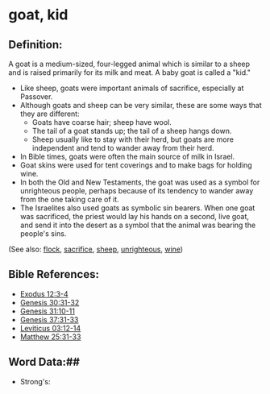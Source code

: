 # goat, kid #

## Definition: ##

A goat is a medium-sized, four-legged animal which is similar to a sheep and is raised primarily for its milk and meat. A baby goat is called a "kid."

* Like sheep, goats were important animals of sacrifice, especially at Passover.
* Although goats and sheep can be very similar, these are some ways that they are different:
   * Goats have coarse hair; sheep have wool.
   * The tail of a goat stands up; the tail of a sheep hangs down.
   * Sheep usually like to stay with their herd, but goats are more independent and tend to wander away from their herd.
* In Bible times, goats were often the main source of milk in Israel.
* Goat skins were used for tent coverings and to make bags for holding wine.
* In both the Old and New Testaments, the goat was used as a symbol for unrighteous people, perhaps because of its tendency to wander away from the one taking care of it.
* The Israelites also used goats as symbolic sin bearers. When one goat was sacrificed, the priest would lay his hands on a second, live goat, and send it into the desert as a symbol that the animal was bearing the people's sins.

(See also: [flock](../other/flock.md), [sacrifice](../other/sacrifice.md), [sheep](../other/sheep.md), [unrighteous](../kt/unrighteous.md), [wine](../other/wine.md))

## Bible References: ##

* [Exodus 12:3-4](rc://en/tn/help/exo/12/03)
* [Genesis 30:31-32](rc://en/tn/help/gen/30/31)
* [Genesis 31:10-11](rc://en/tn/help/gen/31/10)
* [Genesis 37:31-33](rc://en/tn/help/gen/37/31)
* [Leviticus 03:12-14](rc://en/tn/help/lev/03/12)
* [Matthew 25:31-33](rc://en/tn/help/mat/25/31)

## Word Data:##

* Strong's: 

